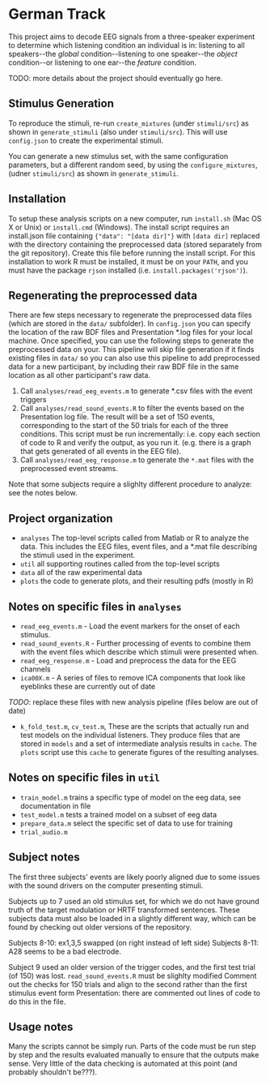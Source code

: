# German Track

This project aims to decode EEG signals from a three-speaker experiment
to determine which listening condition an individual is in: listening to
all speakers--the *global* condition--listening to one speaker--the *object* 
condition--or listening to one ear--the *feature* condition.

TODO: more details about the project should eventually go here.

## Stimulus Generation

To reproduce the stimuli, re-run `create_mixtures` (under `stimuli/src`)
as shown in `generate_stimuli` (also under `stimuli/src`). This will use
`config.json` to create the experimental stimuli. 

You can generate a new stimulus set, with the same configuration parameters,
but a different random seed, by using the `configure_mixtures`, (udner
`stimuli/src`) as shown in `generate_stimuli`.

## Installation

To setup these analysis scripts on a new computer, run `install.sh` (Mac OS X
or Unix) or `install.cmd` (Windows). The install script requires an
install.json file containing `{"data": "[data dir]"}` with `[data dir]`
replaced with the directory containing the preprocessed data (stored
separately from the git repository). Create this file before running the
install script. For this installation to work R must be installed, it must be
on your `PATH`, and you must have the package `rjson` installed (i.e.
`install.packages('rjson')`).

## Regenerating the preprocessed data

There are few steps necessary to regenerate the preprocessed data files
(which are stored in the `data/` subfolder). In `config.json` you can
specify the location of the raw BDF files and Presentation *.log files for
your local machine. Once specified, you can use the following steps to
generate the preprocessed data on your. This pipeline will skip file
generation if it finds existing files in `data/` so you can also use this
pipeline to add preprocessed data for a new participant, by including their
raw BDF file in the same location as all other participant's raw data.

1. Call `analyses/read_eeg_events.m` to generate *.csv files with the event triggers
2. Call `analyses/read_sound_events.R` to filter the events based on the
   Presentation log file. The result will be a set of 150 events, corresponding
   to the start of the 50 trials for each of the three conditions. This
   script must be run incrementally: i.e. copy each section of code to R
   and verify the output, as you run it. (e.g. there is a graph that gets
   generated of all events in the EEG file).
3. Call `analyses/read_eeg_response.m` to generate the `*.mat` files
   with the preprocessed event streams.

Note that some subjects require a slighlty different procedure to analyze: see
the notes below.

## Project organization

- `analyses` The top-level scripts called from Matlab or R to analyze the data.
   This includes the EEG files, event files, and a *.mat file describing the
   stimuli used in the experiment.
- `util` all supporting routines called from the top-level scripts
- `data` all of the raw experimental data
- `plots` the code to generate plots, and their resulting pdfs (mostly in R)

## Notes on specific files in `analyses`

- `read_eeg_events.m` - Load the event markers for the onset of each stimulus.
- `read_sound_events.R` - Further processing of events to combine them with
  the event files which describe which stimuli were presented when.
- `read_eeg_response.m` - Load and preprocess the data for the EEG channels
- `ica00X.m` - A series of files to remove ICA components that look like eyeblinks
   these are currently out of date

*TODO*: replace these files with new analysis pipeline (files below are out of date)

- `k_fold_test.m`, `cv_test.m`,  These are the scripts that actually
  run and test models on the individual listeners. They produce files
  that are stored in `models` and a set of intermediate analysis results
  in `cache`. The `plots` script use this `cache` to generate figures
  of the resulting analyses.

## Notes on specific files in `util`

- `train_model.m` trains a specific type of model on the eeg data, see
  documentation in file
- `test_model.m` tests a trained model on a subset of eeg data
- `prepare_data.m` select the specific set of data to use for training
- `trial_audio.m`

## Subject notes

The first three subjects' events are likely poorly aligned due to some
issues with the sound drivers on the computer presenting stimuli.

Subjects up to 7 used an old stimulus set, for which we do not have ground
truth of the target modulation or HRTF transformed sentences. These subjects
data must also be loaded in a slightly different way, which can be found by
checking out older versions of the repository.

Subjects 8-10: ex1,3,5 swapped (on right instead of left side)
Subjects 8-11: A28 seems to be a bad electrode.

Subject 9 used an older version of the trigger codes, and the first test
trial (of 150) was lost. `read_sound_events.R` must be slighlty modified
Comment out the checks for 150 trials and align to the second rather than the
first stimulus event form Presentation: there are commented out lines of code
to do this in the file.

## Usage notes

Many the scripts cannot be simply run. Parts of the code must be run step
by step and the results evaluated manually to ensure that the outputs make
sense. Very little of the data checking is automated at this point (and probably
shouldn't be???).

